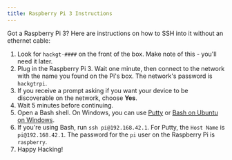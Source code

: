 ```yaml
---
title: Raspberry Pi 3 Instructions
---
```

Got a Raspberry Pi 3?  Here are instructions on how to SSH into it without an ethernet cable:

1. Look for `hackgt-####` on the front of the box.  Make note of this - you'll need it later.
2. Plug in the Raspberry Pi 3.  Wait one minute, then connect to the network with the name you found on the Pi's box.  The network's password is `hackgtrpi`.
3. If you receive a prompt asking if you want your device to be discoverable on the network, choose **Yes**.
4. Wait 5 minutes before continuing.
5. Open a Bash shell. On Windows, you can use [Putty](https://www.chiark.greenend.org.uk/~sgtatham/putty/latest.html) or [Bash on Ubuntu on Windows](https://docs.microsoft.com/en-us/windows/wsl/install-win10).
6. If you're using Bash, run `ssh pi@192.168.42.1`.  For Putty, the `Host Name` is `pi@192.168.42.1`.  The password for the `pi` user on the Raspberry Pi is `raspberry`.
7. Happy Hacking!

